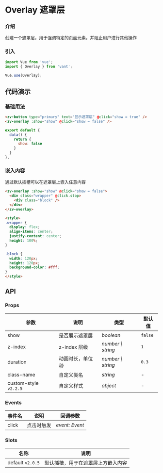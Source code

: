 # Overlay 遮罩层

### 介绍

创建一个遮罩层，用于强调特定的页面元素，并阻止用户进行其他操作

### 引入

```js
import Vue from 'vue';
import { Overlay } from 'vant';

Vue.use(Overlay);
```

## 代码演示

### 基础用法

```html
<zv-button type="primary" text="显示遮罩层" @click="show = true" />
<zv-overlay :show="show" @click="show = false" />
```

```js
export default {
  data() {
    return {
      show: false
    }
  }
},
```

### 嵌入内容

通过默认插槽可以在遮罩层上嵌入任意内容

```html
<zv-overlay :show="show" @click="show = false">
  <div class="wrapper" @click.stop>
    <div class="block" />
  </div>
</zv-overlay>

<style>
.wrapper {
  display: flex;
  align-items: center;
  justify-content: center;
  height: 100%;
}

.block {
  width: 120px;
  height: 120px;
  background-color: #fff;
}
</style>
```

## API

### Props

| 参数 | 说明 | 类型 | 默认值 |
|------|------|------|------|
| show | 是否展示遮罩层 | *boolean* | `false` |
| z-index | z-index 层级 | *number \| string* | `1` |
| duration | 动画时长，单位秒 | *number \| string* | `0.3` |
| class-name | 自定义类名 | *string* | - |
| custom-style `v2.2.5` | 自定义样式 | *object* | - |

### Events

| 事件名 | 说明 | 回调参数 |
|------|------|------|
| click | 点击时触发 | *event: Event* |

### Slots

| 名称 | 说明 |
|------|------|
| default `v2.0.5` | 默认插槽，用于在遮罩层上方嵌入内容 |
